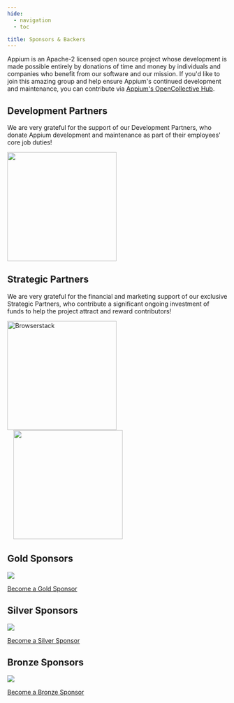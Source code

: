 ```yaml
---
hide:
  - navigation
  - toc

title: Sponsors & Backers
---
```


<style>
  .appium-sponsor-thanks { display: none; }
</style>

Appium is an Apache-2 licensed open source project whose development is made possible entirely by
donations of time and money by individuals and companies who benefit from our software and our
mission. If you'd like to join this amazing group and help ensure Appium's continued development
and maintenance, you can contribute via [Appium's OpenCollective
Hub](https://opencollective.com/appium).

## Development Partners

We are very grateful for the support of our Development Partners, who donate Appium development and
maintenance as part of their employees' core job duties!

<a href="https://www.headspin.io/solutions/appium-mobile-test-automation" target="_blank"><img
src="../assets/images/sponsor-logo-headspin.png" width="250"/></a>

## Strategic Partners

We are very grateful for the financial and marketing support of our exclusive Strategic Partners,
who contribute a significant ongoing investment of funds to help the project attract and reward
contributors!

<a href="https://www.browserstack.com/browserstack-appium?utm_campaigncode=701OW00000AoUTQYA3&utm_medium=partnered&utm_source=appium">
  <picture>
    <source srcset="../assets/images/sponsor-logo-browserstack-dark.png" media="(prefers-color-scheme: dark)"/>
    <source srcset="../assets/images/sponsor-logo-browserstack-light.png" media="(prefers-color-scheme: light)"/>
    <img src="../assets/images/sponsor-logo-browserstack-dark.png" width="250" alt="Browserstack"/>
  </picture>
</a>
<a style="padding-left: 1em" href="https://saucelabs.com/resources/blog/appium-strategic-partner" target="_blank"><img src="../assets/images/sponsor-logo-sauce.png" width="250"/></a>

## Gold Sponsors

<a href="https://opencollective.com/appium" target="_blank"><img src="https://opencollective.com/appium/tiers/gold-sponsor.svg?avatarHeight=100&button=false&random=1"/></a>

[Become a Gold Sponsor](https://opencollective.com/appium/contribute/gold-sponsor-72877/checkout?interval=month&amount=500&contributeAs=me)

## Silver Sponsors

<a href="https://opencollective.com/appium" target="_blank"><img src="https://opencollective.com/appium/tiers/silver-sponsor.svg?avatarHeight=80&button=false&random=1"/></a>

[Become a Silver Sponsor](https://opencollective.com/appium/contribute/silver-sponsor-72876/checkout?interval=month&amount=250&contributeAs=me)

## Bronze Sponsors

<a href="https://opencollective.com/appium" target="_blank"><img src="https://opencollective.com/appium/tiers/sponsors.svg?avatarHeight=60&button=false&random=1"/></a>

[Become a Bronze Sponsor](https://opencollective.com/appium/contribute/sponsors-70690/checkout?interval=month&amount=100&contributeAs=me)
